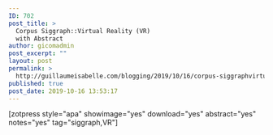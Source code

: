 ```yaml
---
ID: 702
post_title: >
  Corpus Siggraph::Virtual Reality (VR)
  with Abstract
author: gicomadmin
post_excerpt: ""
layout: post
permalink: >
  http://guillaumeisabelle.com/blogging/2019/10/16/corpus-siggraphvirtual-reality-vr-with-abstract/
published: true
post_date: 2019-10-16 13:53:17
---
```

<!-- wp:shortcode --> [zotpress style="apa" showimage="yes" download="yes" abstract="yes" notes="yes" tag="siggraph,VR"] 

<!-- /wp:shortcode -->